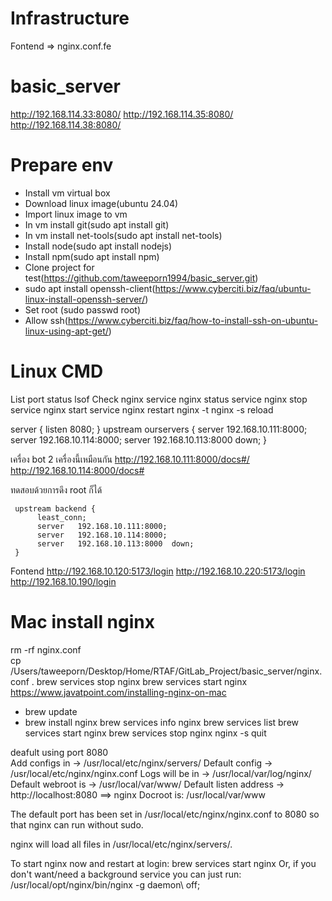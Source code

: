 # Infrastructure
Fontend => nginx.conf.fe

# basic_server
http://192.168.114.33:8080/
http://192.168.114.35:8080/
http://192.168.114.38:8080/

# Prepare env
- Install vm virtual box
- Download linux image(ubuntu 24.04)
- Import linux image to vm
- In vm install git(sudo apt install git)
- In vm install net-tools(sudo apt install net-tools)
- Install node(sudo apt install nodejs)
- Install npm(sudo apt install npm)
- Clone project for test(https://github.com/taweeporn1994/basic_server.git)
- sudo apt install openssh-client(https://www.cyberciti.biz/faq/ubuntu-linux-install-openssh-server/)
- Set root (sudo passwd root)
- Allow ssh(https://www.cyberciti.biz/faq/how-to-install-ssh-on-ubuntu-linux-using-apt-get/)

# Linux CMD
List port status
    lsof 
Check nginx
    service nginx status
    service nginx stop
    service nginx start
    service nginx restart
    nginx -t
    nginx -s reload


   server {
        listen 8080;
   }
   upstream ourservers {
        server   192.168.10.111:8000;
        server   192.168.10.114:8000;
        server   192.168.10.113:8000  down;
    }


เครื่อง bot 2 เครื่องนี้เหมือนกัน
http://192.168.10.111:8000/docs#/
http://192.168.10.114:8000/docs#

ทดสอบด้วยการดึง root ก็ได้

     upstream backend {
          least_conn;
          server   192.168.10.111:8000;
          server   192.168.10.114:8000;
          server   192.168.10.113:8000  down;
     }
Fontend
http://192.168.10.120:5173/login
http://192.168.10.220:5173/login
http://192.168.10.190/login


# Mac install nginx
rm -rf nginx.conf   
cp /Users/taweeporn/Desktop/Home/RTAF/GitLab_Project/basic_server/nginx.conf .
brew services stop nginx
brew services start nginx
https://www.javatpoint.com/installing-nginx-on-mac
 - brew update  
 - brew install nginx
 brew services info nginx
 brew services list
 brew services start nginx
 brew services stop nginx
 nginx -s quit   


deafult using port 8080  
Add configs in -> /usr/local/etc/nginx/servers/
Default config -> /usr/local/etc/nginx/nginx.conf
Logs will be in -> /usr/local/var/log/nginx/
Default webroot is -> /usr/local/var/www/
Default listen address -> http://localhost:8080
==> nginx
Docroot is: /usr/local/var/www

The default port has been set in /usr/local/etc/nginx/nginx.conf to 8080 so that
nginx can run without sudo.

nginx will load all files in /usr/local/etc/nginx/servers/.

To start nginx now and restart at login:
  brew services start nginx
Or, if you don't want/need a background service you can just run:
  /usr/local/opt/nginx/bin/nginx -g daemon\ off\;